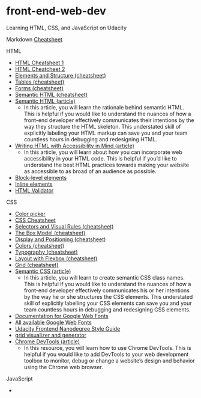 # front-end-web-dev
Learning HTML, CSS, and JavaScript on Udacity

Markdown
[ Cheatsheet](https://github.com/adam-p/markdown-here/wiki/Markdown-Cheatsheet)


HTML

* [HTML Cheatsheet 1](https://htmlcheatsheet.com/)
* [HTML Cheatcheet 2](http://www.simplehtmlguide.com/cheatsheet.php)
* [Elements and Structure (cheatsheet)](https://www.codecademy.com/learn/learn-html/modules/learn-html-elements/cheatsheet)
* [Tables (cheatsheet)](https://www.codecademy.com/learn/learn-html/modules/learn-html-tables/cheatsheet)
* [Forms (cheatsheet)](https://www.codecademy.com/learn/learn-html/modules/learn-html-forms/cheatsheet)
* [Semantic HTML (cheatsheet)](https://www.codecademy.com/learn/learn-html/modules/learn-semantic-html/cheatsheet)
* [Semantic HTML (article)](https://www.internetingishard.com/html-and-css/semantic-html/)
  * In this article, you will learn the rationale behind semantic HTML. This is helpful if you would like to understand the nuances of how a front-end developer effectively communicates their intentions by the way they structure the HTML skeleton. This understated skill of explicitly labeling your HTML markup can save you and your team countless hours in debugging and redesigning HTML.
* [Writing HTML with Accessibility in Mind (article)](https://medium.com/alistapart/writing-html-with-accessibility-in-mind-a62026493412)
  * In this article, you will learn about how you can incorporate web accessibility in your HTML code. This is helpful if you’d like to understand the best HTML practices towards making your website as accessible to as broad of an audience as possible. 
* [Block-level elements](https://developer.mozilla.org/en-US/docs/Web/HTML/Block-level_elements#Elements)
* [Inline elements](https://developer.mozilla.org/en-US/docs/Web/HTML/Inline_elements#Elements)
* [HTML Validator](https://validator.w3.org/)

CSS

* [Color picker](https://www.w3schools.com/colors/colors_picker.asp)
* [CSS Cheatsheet](https://htmlcheatsheet.com/css/)
* [Selectors and Visual Rules (cheatsheet)](https://www.codecademy.com/learn/learn-css/modules/learn-css-selectors-visual-rules/cheatsheet)
* [The Box Model (cheatsheet)](https://www.codecademy.com/learn/learn-css/modules/learn-css-box-model/cheatsheet)
* [Display and Positioning (cheatsheet)](https://www.codecademy.com/learn/learn-css/modules/learn-css-display-positioning/cheatsheet)
* [Colors (cheatsheet)](https://www.codecademy.com/learn/learn-css/modules/learn-css-colors/cheatsheet)
* [Typography (cheatsheet)](https://www.codecademy.com/learn/learn-css/modules/learn-css-typography/cheatsheet)
* [Layout with Flexbox (cheatsheet)](https://www.codecademy.com/learn/learn-css/modules/layout-with-flexbox/cheatsheet)
* [Grid (cheatsheet)](https://www.codecademy.com/learn/learn-css/modules/learn-css-grid/cheatsheet)
* [Semantic CSS (article)](https://maintainablecss.com/chapters/semantics/)
  * In this article, you will learn to create semantic CSS class names. This is helpful if you would like to understand the nuances of how a front-end developer effectively communicates his or her intentions by the way he or she structures the CSS elements. This understated skill of explicitly labelling your CSS elements can save you and your team countless hours in debugging and redesigning CSS elements.
* [Documentation for Google Web Fonts](https://developers.google.com/fonts/docs/getting_started)
* [All available Google Web Fonts](https://fonts.google.com/)
* [Udacity Frontend Nanodegree Style Guide](https://udacity.github.io/frontend-nanodegree-styleguide/css.html#units/)
* [grid visualizer and generator](https://cssgrid-generator.netlify.com/)
* [Chrome DevTools (article)](https://developers.google.com/web/tools/chrome-devtools)
  * In this resource, you will learn how to use Chrome DevTools. This is helpful if you would like to add DevTools to your web development toolbox to monitor, debug or change a website’s design and behavior using the Chrome web browser.

JavaScript

* []()
